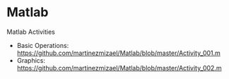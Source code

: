 # Matlab
Matlab Activities
* Basic Operations: https://github.com/martinezmizael/Matlab/blob/master/Activity_001.m
* Graphics: https://github.com/martinezmizael/Matlab/blob/master/Activity_002.m

